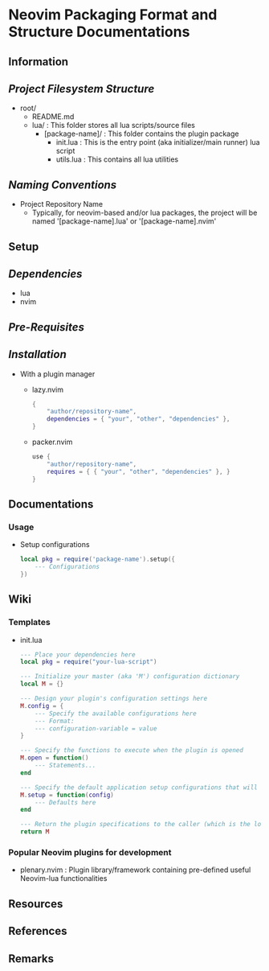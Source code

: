 Neovim Packaging Format and Structure Documentations
====================================================

## Information

*Project Filesystem Structure*
------------------------------

- root/
    + README.md
    - lua/ : This folder stores all lua scripts/source files
        - [package-name]/ : This folder contains the plugin package
            + init.lua : This is the entry point (aka initializer/main runner) lua script
            + utils.lua : This contains all lua utilities

*Naming Conventions*
--------------------

- Project Repository Name
    + Typically, for neovim-based and/or lua packages, the project will be named '[package-name].lua' or '[package-name].nvim'

## Setup

*Dependencies*
--------------
+ lua
+ nvim

*Pre-Requisites*
----------------

*Installation*
--------------
- With a plugin manager
    - lazy.nvim
        ```lua
        {
            "author/repository-name",
            dependencies = { "your", "other", "dependencies" },
        }
        ```

    - packer.nvim
        ```lua
        use {
            "author/repository-name",
            requires = { { "your", "other", "dependencies" }, }
        }
        ```

## Documentations

### Usage
- Setup configurations
    ```lua
    local pkg = require('package-name').setup({
        --- Configurations
    })
    ```

## Wiki

### Templates
- init.lua
    ```lua
    --- Place your dependencies here
    local pkg = require("your-lua-script")

    --- Initialize your master (aka 'M') configuration dictionary
    local M = {}

    --- Design your plugin's configuration settings here
    M.config = {
        --- Specify the available configurations here
        --- Format:
        --- configuration-variable = value
    }

    --- Specify the functions to execute when the plugin is opened
    M.open = function()
        --- Statements...
    end

    --- Specify the default application setup configurations that will be applied when installed and loaded here
    M.setup = function(config)
        --- Defaults here
    end

    --- Return the plugin specifications to the caller (which is the local user's Neovim instance when loaded)
    return M
    ```

### Popular Neovim plugins for development
+ plenary.nvim : Plugin library/framework containing pre-defined useful Neovim-lua functionalities

## Resources

## References

## Remarks

